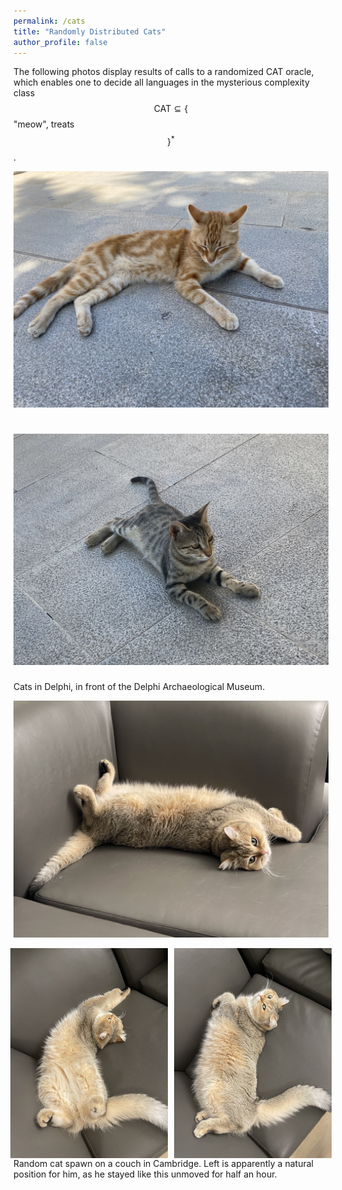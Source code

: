 ```yaml
---
permalink: /cats
title: "Randomly Distributed Cats"
author_profile: false
---
```


The following photos display results of calls to a randomized CAT oracle, which enables one to decide all languages in the mysterious complexity class $$\text{CAT}\subseteq \{$$"meow", treats$$\}^*$$.

![Cat_Delphi_1](/images/Cats/Cat_Delphi_1.jpeg) 

![Cat_Delphi_2](/images/Cats/Cat_Delphi_2.jpeg) 
=========================
Cats in Delphi, in front of the Delphi Archaeological Museum. 

![Coco_1](/images/Cats/Coco_1.jpeg) 
<!-- ========================= -->

<div style="display: flex; justify-content: center; gap: 10px;">
    <img src="/images/Cats/Coco_2.jpeg" alt="Coco_2" style="width: 50%;">
    <img src="/images/Cats/Coco_3.jpeg" alt="Coco_3" style="width: 50%;">
</div>  
Random cat spawn on a couch in Cambridge. Left is apparently a natural position for him, as he stayed like this unmoved for half an hour.
<!-- Same cat as above, in a different natural position. Right: Napping cat in Japan.  -->

<!-- ![Cat_Japan](/images/Cats/Cat_Japan.jpeg) 
=========================
Napping cat in Japan.  -->

